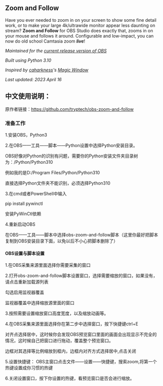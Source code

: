 Zoom and Follow
---------------
Have you ever needed to zoom in on your screen to show some fine detail work, or to make your large 4k/ultrawide monitor appear less daunting on stream? **Zoom and Follow** for OBS Studio does exactly that, zooms in on your mouse and follows it around. Configurable and low-impact, you can now do old school Camtasia zoom ***live***!

*Maintained for the [current release version of OBS](https://github.com/obsproject/obs-studio/releases/latest)*

*Built using Python 3.10*

*Inspired by [caharkness](https://obsproject.com/forum/members/caharkness.153928/)'s [Magic Window](https://obsproject.com/forum/threads/magic-window.107614/)*

*Last updated: 2023 April 16*

## 中文使用说明：
原作者链接：https://github.com/tryptech/obs-zoom-and-follow

### 准备工作

1.安装OBS，Python3

2.在OBS——工具——脚本——Python设置中选择Python安装目录。

OBS好像对Python的识别有问题，需要你的Python安装文件夹目录树为：/Python/Python310

例如我的是D:/Program Files/Python/Python310

直接选择Python文件夹不能识别，必须选择Python310

3.在cmd或者PowerShell中输入

pip install pywinctl

安装PyWinCtl依赖

4.重新启动OBS

在OBS——工具——脚本中选择obs-zoom-and-follow脚本（这里你最好把脚本复制到OBS安装目录下面，以免以后不小心把脚本删除了）

#### OBS设置与脚本设置

1.在OBS采集来源里面选择你需要采集的窗口

2.打开obs-zoom-and-follow脚本设置窗口，选择需要缩放的窗口，如果没有，请点击重新加载源列表

勾选启用监视器覆盖

监视器覆盖中选择缩放源里面的窗口

3.按照需要设置缩放窗口高度宽度，以及缩放动画等。

4.在OBS采集来源里面选择你在第二步中选择窗口，按下快捷键ctrl+E

对齐点选择居中，这时候你会发现OBS预览窗口里面的画面会出现显示不完全的情况，这时候自己把窗口进行拖动，覆盖整个预览窗口。

边框对其选择等比例缩放到框内，边框内对齐方式选择居中,点击关闭

5.设置快捷键：
OBS主窗口点击文件——设置——快捷键，搜索zoom,将第一个热键设置成你习惯的热键

6.关闭设置窗口，按下你设置的热键，看预览窗口是否会进行缩放。


